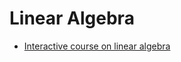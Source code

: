 # Linear Algebra

* [Interactive course on linear algebra](http://immersivemath.com/ila/index.html)

